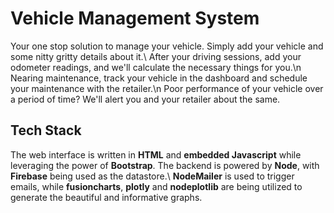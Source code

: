 # Vehicle Management System

Your one stop solution to manage your vehicle. Simply add your vehicle and some nitty gritty details about it.\\
After your driving sessions, add your odometer readings, and we'll calculate the necessary things for you.\n
Nearing maintenance, track your vehicle in the dashboard and schedule your maintenance with the retailer.\n
Poor performance of your vehicle over a period of time? We'll alert you and your retailer about the same.

## Tech Stack

The web interface is written in **HTML** and **embedded Javascript** while leveraging the power of **Bootstrap**. The backend is powered by **Node**, with **Firebase** being used as the datastore.\\ **NodeMailer** is used to trigger emails, while **fusioncharts**, **plotly** and **nodeplotlib** are being utilized to generate the beautiful and informative graphs.
